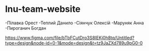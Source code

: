 # lnu-team-website
-Пілавка Орест
-Теплий Данило
-Сіянчук Олексій
-Маруняк Анна
-Пироганич Богдан

https://www.figma.com/file/bTbFCutDro3S8IEKj0h8tq/Untitled?type=design&node-id=0-1&mode=design&t=tz9JaZXd789u9pG0-0
